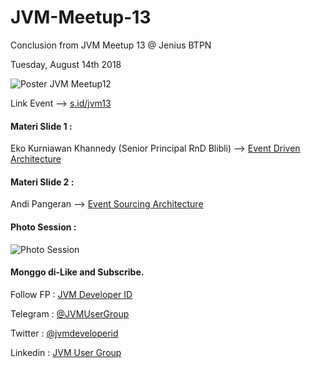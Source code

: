 # JVM-Meetup-13
Conclusion from JVM Meetup 13 @ Jenius BTPN

Tuesday, August 14th 2018

![Poster JVM Meetup12 ](img/jvm13_poster.png)

Link Event --> [s.id/jvm13](http://s.id/jvm13)

#### Materi Slide 1 :

Eko Kurniawan Khannedy (Senior Principal RnD Blibli) --> [Event Driven Architecture](https://drive.google.com/file/d/1prbfHQPFaBUu_7NMaD8cqx-mhxhvjpKa/view?usp=sharing) 

#### Materi Slide 2 :

Andi Pangeran --> [Event Sourcing Architecture](https://drive.google.com/file/d/1B3LyT_JWoO5kBjrD02rWRqkOUFk1YxAz/view?usp=sharing) 

#### Photo Session :

![Photo Session](img/jvm13_photo_session.jpg)

#### Monggo di-Like and Subscribe.

Follow FP : [JVM Developer ID](https://www.facebook.com/JVMDeveloperID/)

Telegram : [@JVMUserGroup](t.me/JVMUserGroup)

Twitter : [@jvmdeveloperid](https://twitter.com/jvmdeveloperid)

Linkedin : [JVM User Group](https://www.linkedin.com/in/jvm-user-group-9ba49b142/)
